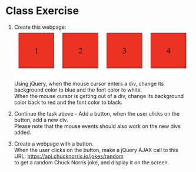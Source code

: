 # Class Exercise

1. Create this webpage:  
   ![red-divs](red-divs.png)
   Using jQuery, when the mouse cursor enters a div, change its background color to blue and the font color to white.  
   When the mouse cursor is getting out of a div, change its background color back to red and the font color to black.

2. Continue the task above - Add a button, when the user clicks on the button, add a new div.  
   Please note that the mouse events should also work on the new divs added.

3. Create a webpage with a button.  
   When the user clicks on the button, make a jQuery AJAX call to this URL: https://api.chucknorris.io/jokes/random  
   to get a random Chuck Norris joke, and display it on the screen.
